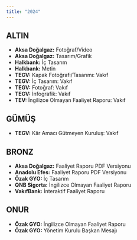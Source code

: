 ```yaml
---
title: "2024"
---
```


## ALTIN

- **Aksa Doğalgaz:** Fotoğraf/Video
- **Aksa Doğalgaz:** Tasarım/Grafik
- **Halkbank:** İç Tasarım
- **Halkbank:** Metin
- **TEGV:** Kapak Fotoğrafı/Tasarımı: Vakıf
- **TEGV:** İç Tasarım: Vakıf
- **TEGV:** Fotoğraf: Vakıf
- **TEGV:** İnfografik: Vakıf
- **TEV:** İngilizce Olmayan Faaliyet Raporu: Vakıf

## GÜMÜŞ

- **TEGV:** Kâr Amacı Gütmeyen Kuruluş: Vakıf

## BRONZ

- **Aksa Doğalgaz:** Faaliyet Raporu PDF Versiyonu
- **Anadolu Efes:** Faaliyet Raporu PDF Versiyonu
- **Özak GYO:** İç Tasarım
- **QNB Sigorta:** İngilizce Olmayan Faaliyet Raporu
- **VakıfBank:** İnteraktif Faaliyet Raporu

## ONUR

- **Özak GYO:** İngilizce Olmayan Faaliyet Raporu
- **Özak GYO:** Yönetim Kurulu Başkan Mesajı
